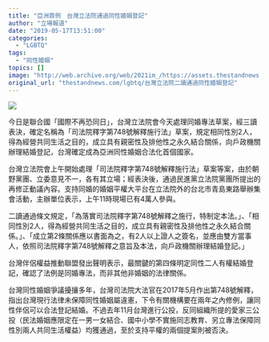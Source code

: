 ```yaml
---
title: "亞洲首例　台灣立法院通過同性婚姻登記"
author: "立場報道"
date: "2019-05-17T13:51:00"
categories:
  - "LGBTQ"
tags:
  - "同性婚姻"
topics: []
image: "http://web.archive.org/web/2021im_/https://assets.thestandnews.com/media/photos/3Atwpng-12_ZjJUb_7uFDu8L.png"
original_url: "thestandnews.com/lgbtq/台灣立法院二讀通過同性婚姻登記"
---
```

![](http://web.archive.org/web/2021im_/https://assets.thestandnews.com/media/photos/3Atwpng-12_ZjJUb_7uFDu8L.png)

今日是聯合國「國際不再恐同日」，台灣立法院會今天處理同婚專法草案，經三讀表決，確定名稱為「司法院釋字第748號解釋施行法」草案，規定相同性別2人，得為經營共同生活之目的，成立具有親密性及排他性之永久結合關係，向戶政機關辦理結婚登記，台灣確定成為亞洲同性婚姻合法化首個國家。

台灣立法院會上午開始處理「司法院釋字第748號解釋施行法」草案等案，由於朝野黨團、立委意見不一，各有其立場；經表決後，通過民進黨立法院黨團所提出的再修正動議內容。支持同婚的婚姻平權大平台在立法院外的台北市青島東路舉辦集會活動，主辦單位表示，上午11時現場已有4萬人參與。

二讀通過條文規定，「為落實司法院釋字第748號解釋之施行，特制定本法。」、「相同性別2人，得為經營共同生活之目的，成立具有親密性及排他性之永久結合關係。」、「成立第2條關係應以書面為之，有2人以上證人之簽名，並應由雙方當事人，依照司法院釋字第748號解釋之意旨及本法，向戶政機關辦理結婚登記。」

台灣伴侶權益推動聯盟發出聲明表示，最關鍵的第四條明定同性二人有權結婚登記，確認了法例是同婚專法，而非其他非婚姻的法律關係。

台灣同性婚姻爭議擾攘多年，台灣司法院大法官在2017年5月作出第748號解釋，指出台灣現行法律未保障同性婚姻屬違憲，下令有關機構要在兩年之內修例，讓同性伴侶可以合法登記結婚。不過去年11月台灣進行公投，反同組織所提的愛家三公投（民法婚姻應限定在一男一女結合、國中小學不實施同志教育、另立專法保障同性別兩人共同生活權益）均獲通過，至於支持平權的兩個提案則被否決。